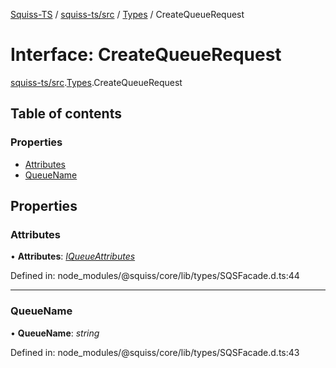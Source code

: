 [Squiss-TS](../README.md) / [squiss-ts/src](../modules/squiss_ts_src.md) / [Types](../modules/squiss_ts_src.types.md) / CreateQueueRequest

# Interface: CreateQueueRequest

[squiss-ts/src](../modules/squiss_ts_src.md).[Types](../modules/squiss_ts_src.types.md).CreateQueueRequest

## Table of contents

### Properties

- [Attributes](squiss_ts_src.types.createqueuerequest.md#attributes)
- [QueueName](squiss_ts_src.types.createqueuerequest.md#queuename)

## Properties

### Attributes

• **Attributes**: [*IQueueAttributes*](squiss_ts_src.types.iqueueattributes.md)

Defined in: node_modules/@squiss/core/lib/types/SQSFacade.d.ts:44

___

### QueueName

• **QueueName**: *string*

Defined in: node_modules/@squiss/core/lib/types/SQSFacade.d.ts:43
